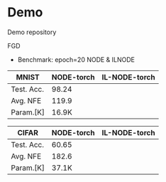 # Demo
Demo repository

FGD
+ Benchmark: epoch=20 NODE & ILNODE

| MNIST     |NODE-torch |IL-NODE-torch |
|----       |----       |----          |
| Test. Acc.|   98.24   |   |
| Avg. NFE  |   119.9   |   |
| Param.[K] |   16.9K   |   |


| CIFAR     |NODE-torch |IL-NODE-torch |
|----       |----       |----          |
| Test. Acc.|   60.65   ||
| Avg. NFE  |   182.6   ||
| Param.[K] |   37.1K   ||  
